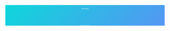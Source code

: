 <svg fill="none" viewBox="0 0 3000 400" width="3000" height="400" xmlns="http://www.w3.org/2000/svg">
    <foreignObject width="100%" height="100%">
        <div xmlns="http://www.w3.org/1999/xhtml">
            <style>
                @keyframes gradientBackground {
                    0% {
                        background-position: 0% 50%;
                    }
                    50% {
                        background-position: 100% 50%;
                    }
                    100% {
                        background-position: 0% 50%;
                    }
                }
                @keyframes fadeIn {
                    0% {
                        opacity: 0;
                    }
                    66% {
                        opacity: 0;
                    }
                    100% {
                        opacity: 1;
                    }
                }
                .container {
                    font-family: system-ui, -apple-system, 'Segoe UI', Roboto, Helvetica, Arial, sans-serif, 'Apple Color Emoji', 'Segoe UI Emoji';
                    display: flex;
                    flex-direction: column;
                    align-items: center;
                    justify-content: center;
                    margin: 0;
                    width: 100%;
                    height: 400px;
                    background: linear-gradient(-45deg, #fc5c7d, #6a82fb, #05dfd7, orange, pink);
                    background-size: 600% 400%;
                    animation: gradientBackground 10s ease infinite;
                    border-radius: 10px;
                    color: white;
                    text-align: center;
                }
                h1 {
                    font-size: 60px;
                    line-height: 1.3;
                    letter-spacing: 5px;
                    text-transform: uppercase;
                    text-shadow: 0 1px 0 #efefef, 0 2px 0 #efefef, 0 3px 0 #efefef, 0 4px 0 #efefef, 0 12px 5px rgba(0, 0, 0, 0.1);
                    animation: rotate ease-in-out 1s infinite alternate;
                }
                p {
                    font-size: 50px;
                    text-shadow: 0 1px 0 #efefef;
                    animation: 5s ease 0s normal forwards 1 fadeIn;
                }
            </style>
            <div class="container">
                <h1>HELLO WORLD!, I'm KishanPatel A Passionate Programmer | Web Developer </h1>

            </div>
        </div>
    </foreignObject>
</svg>  


<h3 align="left">Connect with me:</h3>
<p align="left">
<p align="center">
  <a href= </a> •
  <a href="https://instagram.com/patelbhavin_offical">Instagram</a> •
  <a href="https://www.snapchat.com/add/bhavin_pate273">Snapchat</a> •
 
</p>

<h3 align="left">Languages and Tools:</h3>
<p align="left"> 
<a href="https://developer.android.com" target="_blank"> <img src="https://raw.githubusercontent.com/devicons/devicon/master/icons/android/android-original-wordmark.svg" alt="android" width="40" height="40"/> </a> &nbsp
<a href="https://www.cprogramming.com/" target="_blank"> <img src="https://raw.githubusercontent.com/devicons/devicon/master/icons/c/c-original.svg" alt="c" width="40" height="40"/> </a> &nbsp
<a href="https://www.w3schools.com/cpp/" target="_blank"> <img src="https://raw.githubusercontent.com/devicons/devicon/master/icons/cplusplus/cplusplus-original.svg" alt="cplusplus" width="40" height="40"/> </a> &nbsp
<a href="https://www.w3schools.com/css/" target="_blank"> <img src="https://raw.githubusercontent.com/devicons/devicon/master/icons/css3/css3-original-wordmark.svg" alt="css3" width="40" height="40"/> </a> &nbsp
<a href="https://flutter.dev" target="_blank"> <img src="https://www.vectorlogo.zone/logos/flutterio/flutterio-icon.svg" alt="flutter" width="40" height="40"/> </a> &nbsp
<a href="https://cloud.google.com" target="_blank"> <img src="https://www.vectorlogo.zone/logos/google_cloud/google_cloud-icon.svg" alt="gcp" width="40" height="40"/> </a> &nbsp
<a href="https://www.w3.org/html/" target="_blank"> <img src="https://raw.githubusercontent.com/devicons/devicon/master/icons/html5/html5-original-wordmark.svg" alt="html5" width="40" height="40"/> </a> &nbsp
<a href="https://www.java.com" target="_blank"> <img src="https://raw.githubusercontent.com/devicons/devicon/master/icons/java/java-original.svg" alt="java" width="40" height="40"/> </a>&nbsp
<a href="https://developer.mozilla.org/en-US/docs/Web/JavaScript" target="_blank"><img src="https://raw.githubusercontent.com/devicons/devicon/master/icons/javascript/javascript-original.svg" alt="javascript" width="40" height="40"/> </a> &nbsp
<a href="https://kotlinlang.org" target="_blank"> <img src="https://www.vectorlogo.zone/logos/kotlinlang/kotlinlang-icon.svg" alt="kotlin" width="40" height="40"/> </a> &nbsp
<a href="https://www.linux.org/" target="_blank"> <img src="https://raw.githubusercontent.com/devicons/devicon/master/icons/linux/linux-original.svg" alt="linux" width="40" height="40"/> </a> 

 

